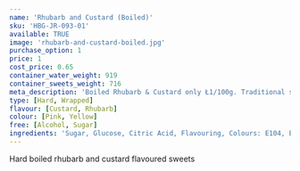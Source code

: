 ```yaml
---
name: 'Rhubarb and Custard (Boiled)'
sku: 'HBG-JR-093-01'
available: TRUE
image: 'rhubarb-and-custard-boiled.jpg'
purchase_option: 1
price: 1
cost_price: 0.65
container_water_weight: 919
container_sweets_weight: 716
meta_description: 'Boiled Rhubarb & Custard only Ł1/100g. Traditional sweets and more at Humbugs Confectionery Store. Specialists in satisfying your sweet tooth!'
type: [Hard, Wrapped]
flavour: [Custard, Rhubarb]
colour: [Pink, Yellow]
free: [Alcohol, Sugar]
ingredients: 'Sugar, Glucose, Citric Acid, Flavouring, Colours: E104, E122'
---
```

Hard boiled rhubarb and custard flavoured sweets